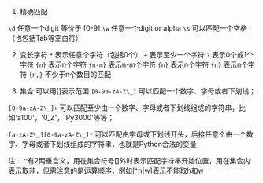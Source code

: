 
1. 精确匹配

```\d``` 任意一个digit 等价于 [0-9]
```\w``` 任意一个digit or alpha 
```\s``` 可以匹配一个空格（也包括Tab等空白符）

2. 变长字符
```*```                 表示任意个字符（包括0个）
```+```                 表示至少一个字符
```?```                 表示0个或1个字符
```{n}```               表示n个字符
```{n-m}```             表示n-m个字符
```{n}```               表示n个字符
```{n}```               表示n个字符
```{n,}```              不少于n个数目的匹配

3. 集合
可以用[]表示范围
```[0-9a-zA-Z\_]``` 可以匹配一个数字、字母或者下划线；

```[0-9a-zA-Z\_]+``` 可以匹配至少由一个数字、字母或者下划线组成的字符串，比如'a100'，'0_Z'，'Py3000'等等；

```[a-zA-Z\_][0-9a-zA-Z\_]*``` 可以匹配由字母或下划线开头，后接任意个由一个数字、字母或者下划线组成的字符串，也就是Python合法的变量

注：
```^```有2两重含义，用在集合符号[]外时表示匹配字符串开始位置，用在集合内表示取非，但需注意的是运算顺序，例如[^h|w]表示不能取h和w

